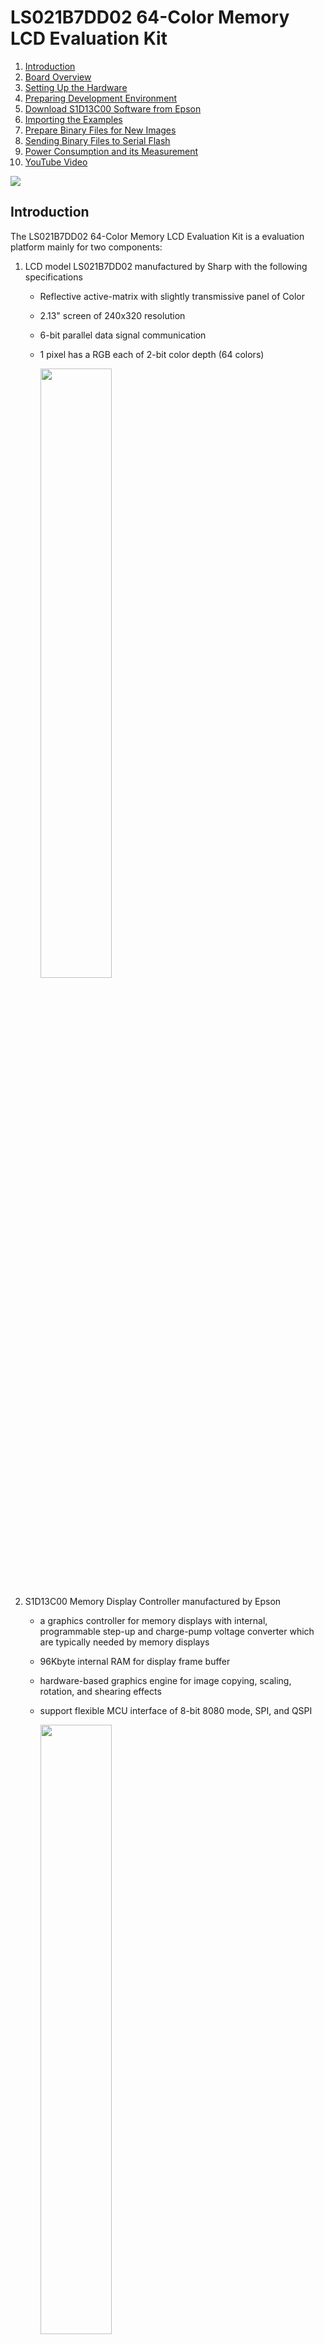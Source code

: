 # LS021B7DD02 64-Color Memory LCD Evaluation Kit

1. [Introduction](#introduction)
2. [Board Overview](#board_overview)
3. [Setting Up the Hardware](#setting_up_hardware)
4. [Preparing Development Environment](#prepare_dev_env)
5. [Download S1D13C00 Software from Epson](#epson_sw)
6. [Importing the Examples](#import_examples)
7. [Prepare Binary Files for New Images](#new_images)
8. [Sending Binary Files to Serial Flash](#bin_files_update)
9. [Power Consumption and its Measurement ](#power_consumption)
10. [YouTube Video](#youtube)

<img src = "./docs/FrontCover.jpg">


 ## Introduction <a name="introduction"></a>

The LS021B7DD02 64-Color Memory LCD Evaluation Kit is a evaluation platform mainly for two components:

1. LCD model LS021B7DD02 manufactured by Sharp with the following specifications
   * Reflective active-matrix with slightly transmissive panel of Color
   
   * 2.13" screen of 240x320 resolution
   
   * 6-bit parallel data signal communication
   
   * 1 pixel has a RGB each of 2-bit color depth (64 colors)
   
     <img src = "./docs/LS021B7DD02.jpg" width=50%>
   
2. S1D13C00 Memory Display Controller manufactured by Epson
   * a graphics controller for memory displays with internal, programmable step-up and charge-pump voltage converter which are typically needed by memory displays
   
   * 96Kbyte internal RAM for display frame buffer
   
   * hardware-based graphics engine for image copying, scaling, rotation, and shearing effects
   
   * support flexible MCU interface of 8-bit 8080 mode, SPI, and QSPI
   
     <img src = "./docs/Epson_S1D13C00.jpg" width = 50%>

## Board Overview <a name="board_overview"></a>

<img src = "./docs/BoardOverview.jpg">

1. Molex connector 5035662102 to mate with LS021B7DD02
2. R132 (100R, 0.1%), R133 (100R, 0.1%), and R122(10R, 0.1%) with test points for VDD1 of LS021B7DD02, VDD2 of LS021B7DD02, and VDD of S1D13C00. Please read the schematic in this repository for details.
3. P102 is an interface connector of S1D13C00 to an external microcontroller
4. Backlight module
5. On/OFF switch of the backlight module
6. Buzzer connecting to P10 and P11 of S1D13C00 
7. A tact switch connecting to P07 of S1D13C00 
8. 2.54mm header connecting to P01 - P06 of S1D13C00 
9. P103, P104, P100, and P105 are pin header compatible with Arduino Uno form factor
10. Bridge board (EK-TM4C1294XL-Bridge) to interface with Texas Instruments Tiva:tm: C Series TM4C1294 LaunchPad Evaluation Kit
11. Jumper array to set 8080/HSPI/SPI as the microcontroller interface
12. P1 on EK-TM4C1294XL-Bridge to mate with P102 on LS021B7DD02 board
13. Texas Instruments Tiva:tm: C Series TM4C1294 LaunchPad Evaluation Kit

## Setting Up the Hardware <a name="setting_up_hardware"></a>

**Install the LCD**

<img src = "./docs/Installing_LCD.jpg" width=70%>

**Mate the connectors**

<img src = "./docs/Mate_the_connectors.jpg">

**Make sure jumper positions are set to HSPI/SPI interface**

<img src = "./docs/Set_jumpers.jpg">

**Connect USB cable**

<img src = "./docs/Connect_USB_Cable.jpg">



## Preparing Development Environment <a name="prepare_dev_env"></a>

Download and install Code Composer Studio (CCS) from TI's web site:

https://www.ti.com/tool/CCSTUDIO

<img src = "./docs/CCStudio_download.png">

*You will need to create a myTI account with a valid email and password to download the software.*

Various download options are supported: Windows/MacOS/Linux. In my case, I have selected the Windows single file (offline) installer:

<img src = "./docs/CCStudio_options.png">

Double click to run ccs_setup_xxxx.exe:

<img src = "./docs/ccs_setup.png">



Accept the default installation directory for simplicity:

<img src = "./docs/ccs_default_install_folder.png">

The Code Composer Studio supports all MCU and MPU models of Texas Instruments. We only need one of them. To save time and hard disk resources, select Custom Installation option followed by TM4C12x ARM Cortex-M4F core-based MCUs as the component to install.

<img src = "./docs/CCStudio_TM4C12_option.png">

Click a few more Next buttons to accept default installation options to continue. When you see the Installation Completed message, click OK to reboot your machine.

<img src = "./docs/CCStudio_install_completed_reboot.png">

Next, download and install TivaWare which is a collection of royalty-free libraries to control the TM4C1294 MCU.

TivaWare is found at: http://www.ti.com/tool/SW-TM4C

Click **Download > Download options > SW-TM4C-2.2.0.295.exe**.

<img src = "./docs/SW_TM4C_Download.png">

Accept the default installation directory.

<img src = "./docs/SW_TM4C_Install_Default_Dir.png">

Launch CCS with a workspace project created at your own convenience. In my case, the default workspace is located at **C:\Users\JohnLeung\workspace_v12**. Your case will be different in the field of user name. 

<img src = "./docs/CCStudio_Launch.png">



## Download S1D13C00 Software from Epson <a name="epson_sw"></a>

Software package containing the driver source code and demo projects of the S1D13C00 Memory Display Controller is available from Epson's web site at

https://vdc.epson.com/display-controllers/mdc/s1d13c00.

Scrolling down the page you will see a link to download an exe file [S1D13C00 Peripheral Circuit Sample Software Rev 3.0](https://vdc.epson.com/display-controllers/mdc/s1d13c00/s1d13c00-sample-software-for-ti-3).

<img src = "./docs/S1D13C00_download_link.png">

Double click to install the software package.

<img src = "./docs/S1D13C00_pack_install.png">

Accept the default installation directory C:/EPSON.

<img src = "./docs/S1D13C00_default_install_dir.png">

Now you have everything to develop an application for LS021B7DD0x + S1D13C00 combo.

<img src = "./docs/S1D13C00_folder_structure.png">

## Importing the Examples <a name="import_examples"></a>

Follow the procedures below to import and run the first project on LS021B7DD02 64-Color Memory LCD Evaluation Kit.

**Step 1:** Launch Code Composer Studio

**Step 2:** Import an example from the Epson folder you have just extracted in previous section. 

From **Project > Import CCS Projects**

<img src = "./docs/Import_CCS_Projects.png">

**Step 3:** Browse to the location of S1D13C00 example folder at **C:\EPSON\S1D13C00_SW\Examples**,  select the **demo2_LS021B7DD01** folder, click **Select Folder** button

<img src = "./docs/Select_demo2_LS021B7DD01_folder.png">

**Step 4:** You will see three options in the next screen. Select EK-TM4C1294XL as the host because it is what we are using. Click Finish.

<img src = "./docs/Select_TM4C1294XL.png">

**Step 5:** You will see a new project under the **Project Explorer**. Right click on the project title and select **Properties**.

<img src = "./docs/Select_properties.png">

**Step 6:** Expand Resource tab, click **Linked Resources**. Create a new Path Variable by clicking the **New** button.

<img src = "./docs/Adding_TIVAWARE_Step1.png">

**Step 7:** Enter TIVAWARE_INSTALL_DIR to the Name textbox. Click the **Folder...** button to add the path location of the TivaWare library > **Select Folder**. 

<img src = "./docs/Adding_TIVAWARE_Step2.png">

**Step 8:** You will see the New Variable dialog box look something like this. Click OK to exit. 

<img src = "./docs/Adding_TIVAWARE_Step3.png">

**Step 9:** Now there is a new Path Variable **TIVAWARE_INSTALL_DIR** that points to the path of the Tivaware library. Click **Apply and Close**.

<img src = "./docs/Adding_TIVAWARE_Step4.png">

**Step 10:** Build the project to make sure there is no error.

<img src  = "./docs/Building_the_project.png">

**Step 11:** For demo2, we need to make a minor modification to the source code. Expand **Src > User**, open main.c and browse to the bottom. Make change to the source code as follows:

```C
     if (pic != prevpic)
     {
         seQSPI_SetMasterRxMMA( img01_RMADRH, 0xEB );
         seDMAC_MemCpy32 (picslib[pic], RAM_BASE, 240*80, seDMAC_CH2);
         DISPLAYUPDATE();
         seMDC_WaitUpdDone();
         seQSPI_ClearMasterRxMMA();
         prevpic = pic;

         printf ("Current image number is %d\n", pic ); //this line is optional
        // This snippet doesn't work for some unknown reason(s)
        // Enable MMA mode
        // seQSPI_SetMasterRxMMA( img01_RMADRH, 0xEB );
        // FrameScrollUpdate (picslib[prevpic], picslib[pic], RAM_BASE, ...);
        // prevpic = pic;
        // seQSPI_ClearMasterRxMMA();
     }
```

The changes are summarised in the screen capture below:

<img src = "./docs/Building_the_project2.png">

**Step 12:** Click Debug button from the menu bar then Run.

<img src = "./docs/Debug_and_Run.png">

**Step 13:** You may browse the photo catalogue by clicking on **SW1 on TM4C1294 LaunchPad**. 

<img src = "./docs/SW1_switch.jpg" width=70%>

Backlight is also available with an ON/OFF switch S100.

<img src = "./docs/Backlight_on.jpg" width = 70%>

**Step 14:** Repeat the same procedures above to import more examples. Don't forget to set the Path Variable  of **TIVAWARE_INSTALL_DIR** as that in step 9 for other examples.

<img src = "./docs/Importing_all_examples.png">

## Prepare Binary Files for New Images <a name="new_images"></a>

There are two methods to preload some images to the system:

1. in an external Serial Flash (Winbond 25Q128JVSQ 128Mbit Serial Flash onboard)

2. in Flash space of the host CPU in *.h format

Method 1 is preferred because it saves precious programming space of the CPU.

<img src = "./docs/Image_storage.png">Images of demo2 are stored ex-factory in the 128Mbit (16MByte) Serial Flash W25Q128JVSIQTR.

<img src = "./docs/W25Q128.png" width=80%>

Image sources are available from the `\source_images` folder.

<img src = "./docs/Binary_file_loc.png">

Epson has released [three tools](https://vdc.epson.com/display-controllers/s1d13c00-peripheral-circuit-sample-software-manual/viewdocument/611) to convert fonts and images to formats compatible with S1D13C00.

Features of the tools are summarised as folllows:

| Tool                            | Features                                                     |      |
| ------------------------------- | ------------------------------------------------------------ | ---- |
| Font Conversion MDCFontConv.exe | Generate font bitmaps header (.h) or binary files (.mdcfont) from system fonts in PC. |      |
| MDCImgConv.exe                  | Convert common image formats (BMP, PNG, JPG, ICO, TIF, GIF) to pixel formats supported by S1D13C00. The tool can generate header files (.h), binary files (.mdcimg) or HEX files (.hex). |      |
| MDCSerFlashImg.exe              | Create a binary image for downloading to the serial flash W25Q128JVSIQTR |      |

Procedures described below demonstrate how to update the Serial Flash content with new images.

**Step 1:** Copy new images to `C:\EPSON\S1D13C00_SW\Examples\demo2_LS021B7DD01\source_images` for easier project management. You may find the new images from folder at [link](https://github.com/techtoys/Sharp-Color-Memory-LCD-EVK/tree/main/docs).

<img src = "./docs/New_images.png" width=70%>

**Step 2:** Launch `MDCImgConv.exe` from `C:\EPSON\S1D13C00_SW\Tools`. Open each of the images (img11-13.png) from the path in step 1. Click the **Export image** button to convert to *.mdcimg format for each of the images.

<img src = "./docs/MDCImgConv.png" width=70%>

<img src = "./docs/MDCImgConv_2_mdcimg.png">

**Step 3:** After conversions, you will get three new files in .mdcimg format. 

<img src = "./docs/MDCImgConv_new_mdcimg.png" width=80%>

Launch `MDCSerFlashImg.exe` from `C:\EPSON\S1D13C00_SW\Tools`. Add all 13 images (img01.mdcimg - img13.mdcimg) to the dialog box. Don't forget to include the original files img01.mdcimg - img10.mdcimg unless you want to remove any one of them. In this example, we are adding three images to the list and keep the original 10 images.

<img src = "./docs/MDCSerFlashImg.png">

Not to overwrite the original binary file, we may choose a new filename as `demo2_serflash_new`.

Click **Save**.

<img src = "./docs/MDCSerFlashImgSave.png">

By inspecting the folder content, we will see that two files have been created: `demo2_serflash_new.bin` and `demo2_serflash_new.h`.

The binary file is the file to send to Serial Flash and the .h header file contains the address information.

<img src = "./docs/MDCSerFlashImgCompare_new_n_old.png">

Now, we are ready to send the new binary file to Serial Flash.

## Sending Binary Files to Serial Flash <a name="bin_files_update"></a>

Send a new binary file to the Serial Flash with [Tera Term](https://github.com/TeraTermProject/teraterm/releases). 

**Step 1:** Launch Tera Term, select the new COM Port enumerated by TM4C1294 LaunchPad. Click **OK**.

<img src = "./docs/Teraterm_new_connection.png">

**Step 2:** From **Setup** > **Serial Port** > set **Speed to 115200** > click **New setting**.

<img src = "./docs/Teraterm_serial_speed.png">

**Step 3:** By clicking the reset button on TM4C1294-EK board, you will see a short manual on Tera Term. Type Z from the keyboard to erase the Serial Flash. 

<img src = "./docs/Teraterm_Z_to_erase.png">

**Step 4:** After erase complete you will see a prompting message to send data by XModem protocol. 

<img src = "./docs/Teraterm_Z_erase_complete.png">

**Step 5:** From **File > Transfer > XMODEM > Send**, browse to the binary file `C:\EPSON\S1D13C00_SW\Examples\demo2_LS021B7DD01\source_images\demo2_serflash_new.bin` to download.

<img src = "./docs/Teraterm_Z_to_send_xmodem.png">

<img src = "./docs/Teraterm_Z_to_select_bin.png">

The progress of Xmodem transfer is shown. 

<img src = "./docs/Teraterm_Z_xmodem_progress.png">

Wait until it finishes. Be patient, It takes time!

<img src = "./docs/Teraterm_xmodem_finish.png">

**Step 6:** When the message *"Flash programmed"* is shown, click reset on TM4C1294 LaunchPad.

<img src = "./docs/SW1_switch.jpg" width=70%>

You will see the first image on LCD on reset.

<img src = "./docs/demo2.jpg" width=70%>

**Step 7:** There remains the final step to *let the microcontroller know* that, there are three new images in the Serial Flash. There are 4 places in the source code to change:

1. in `main.c`, change `#include "demo2_serflash.h`" > `#include "demo2_serflash_new.h"` to include the new address map,

2. modify `uint32_t picslib[10]` > `uint32_t picslib[13]` to include an array of 13 images,

3. modify the function `void Button1Handler(void)` from `++pic==10` to `++pic==13` to enable image scrolling up to index 12 with the push button SW1,

4. add the following code to include new image addresses.

   ```C
     picslib[10] = img11_PXDATA_ADDR;
     picslib[11] = img12_PXDATA_ADDR;
     picslib[12] = img13_PXDATA_ADDR;
   ```

   The screen capture of `main.c` is shown below for a better illustration.

<img src = "./docs/demo2_changes_4_13images.png">

Reprogram the board and click **reset**. Keep clicking **SW1** to browse to the new images.

<img src = "./docs/img11_on_LCD.jpg" width=70%>

<img src = "./docs/img13_on_LCD.jpg" width=70%>

## Power Consumption and its Measurement <a name="power_consumption"></a>

LS021B7DD02 is an ultra low power LCD that draws negligible current. There are two resistors of 100 Ohm +/-0.1% in the path of power supply with the schematics extracted below.

<img src = "./docs/VDD_supply_LS021B7DD02.png">

Test points are available for voltage drop measurements.

<img src = "./docs/TestPoints.jpg" width=50%>

## YouTube Video <a name="youtube"></a>

<a href = "https://youtu.be/-nZKyYxobqU"><img src = "./docs/YouTube.png"></a>
